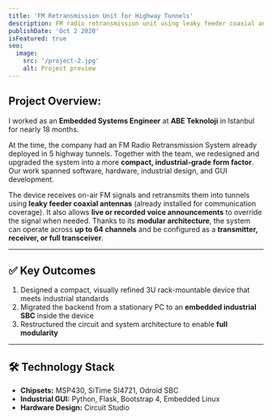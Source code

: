 ```yaml
---
title: 'FM Retransmission Unit for Highway Tunnels'
description: FM radio retransmission unit using leaky feeder coaxial antennas to enable radio coverage and live announcements inside highway tunnels
publishDate: 'Oct 2 2020'
isFeatured: true
seo:
  image:
    src: '/project-2.jpg'
    alt: Project preview
---
```


## Project Overview:

I worked as an **Embedded Systems Engineer** at **ABE Teknoloji** in Istanbul for nearly 18 months.

At the time, the company had an FM Radio Retransmission System already deployed in 5 highway tunnels. Together with the team, we redesigned and upgraded the system into a more **compact, industrial-grade form factor**. Our work spanned software, hardware, industrial design, and GUI development.

The device receives on-air FM signals and retransmits them into tunnels using **leaky feeder coaxial antennas** (already installed for communication coverage). It also allows **live or recorded voice announcements** to override the signal when needed. Thanks to its **modular architecture**, the system can operate across **up to 64 channels** and be configured as a **transmitter, receiver, or full transceiver**.

---

## ✅ Key Outcomes

1. Designed a compact, visually refined 3U rack-mountable device that meets industrial standards
2. Migrated the backend from a stationary PC to an **embedded industrial SBC** inside the device
3. Restructured the circuit and system architecture to enable **full modularity**

---

## 🛠️ Technology Stack

- **Chipsets:** MSP430, SiTime SI4721, Odroid SBC
- **Industrial GUI:** Python, Flask, Bootstrap 4, Embedded Linux
- **Hardware Design:** Circuit Studio
